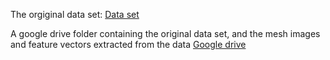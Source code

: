 The orgiginal data set: [Data set](https://www.kaggle.com/datasets/noamsegal/affectnet-training-data/data)

A google drive folder containing the original data set, and the mesh images and feature vectors extracted from the data [Google drive](https://drive.google.com/drive/folders/1TISKJSpUBfUVZghR60t5-UhLcRb1z34I?usp=sharing)

